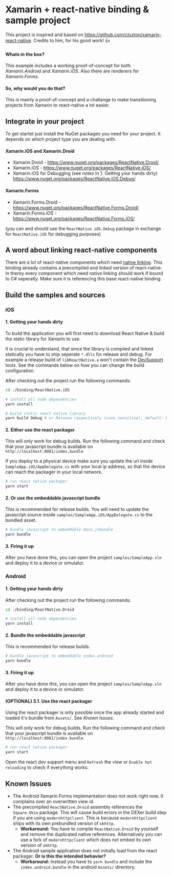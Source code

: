 # Xamarin + react-native binding & sample project
This project is inspired and based on https://github.com/cluxton/xamarin-react-native. Credits to him, for his good work! :+1:

#### Whats in the box?
This example includes a working proof-of-concept for both *Xamarin.Android* and *Xamarin.iOS*. Also there are renderers for *Xamarin.Forms*.

#### So, why would you do that?
This is mainly a proof-of-concept and a challange to make transitioning projects from Xamarin to react-native a lot easier.

## Integrate in your project
To get startet just install the NuGet packages you need for your project. It depends on which project type you are dealing with.

#### Xamarin.iOS and Xamarin.Droid
* Xamarin.Droid - https://www.nuget.org/packages/ReactNative.Droid/
* Xamarin.iOS - https://www.nuget.org/packages/ReactNative.iOS/
* Xamarin.iOS for Debugging (see notes in 1. Getting your hands dirty) https://www.nuget.org/packages/ReactNative.iOS.Debug/

#### Xamarin.Forms
* Xamarin.Forms.Droid - https://www.nuget.org/packages/ReactNative.Forms.Droid/
* Xamarin.Forms.iOS - https://www.nuget.org/packages/ReactNative.Forms.iOS/

(you can and should use the `ReactNative.iOS.Debug` package in exchange for `ReactNative.iOS` for debugging purposes)

## A word about linking react-native components
There are a lot of react-native components which need [native linking](https://facebook.github.io/react-native/docs/linking-libraries-ios.html). This binding already contains a precompiled and linked version of react-native. In theroy every component which need native linking should work if bound to C# seperatly. Make sure it is referencing this base react-native binding.

## Build the samples and sources
### iOS
#### 1. Getting your hands dirty
To build the application you will first need to download React Native & build the static library for Xamarin to use.

It is crucial to understand, that since the library is compiled and linked statically you have to ship seperate `*.dlls` for release and debug. For example a release build of `libReactNative.a` won't contain the [DevSupport](https://facebook.github.io/react-native/docs/debugging.html) tools. See the commands below on how you can change the build configuration.

After checking out the project run the following commands:

```bash
cd ./binding/ReactNative.iOS

# install all node dependencies
yarn install

# build static react native library
yarn build Debug # or Release respectively (case sensitive), default: Debug
```

#### 2. Either use the react packager
This will only work for debug builds. Run the following command and check that your javascript bundle is available on `http://localhost:8081/index.bundle`

If you deploy to a physical device make sure you update the url inside `SampleApp.iOS/AppDelegate.cs` with your local ip address, so that the device can reach the packager in your local network.

```bash
# run react native packager
yarn start
```

#### 2. Or use the embeddable javascript bundle
This is recommended for release builds. You will need to update the javascript source inside `samples/SampleApp.iOS/AppDelegate.cs` to the bundled asset.

```bash
# bundle javascript to embeddable main.jsbundle
yarn bundle
```

#### 3. Firing it up
After you have done this, you can open the project `samples/SampleApp.sln` and deploy it to a device or simulator.

### Android
#### 1. Getting your hands dirty
After checking out the project run the following commands:

```bash
cd ./binding/ReactNative.Droid

# install all node dependencies
yarn install
```

#### 2. Bundle the embeddable javascript
This is recommended for release builds.

```bash
# bundle javascript to embeddable index.android
yarn bundle
```

#### 3. Firing it up
After you have done this, you can open the project `samples/SampleApp.sln` and deploy it to a device or simulator.

#### (OPTIONAL) 3.1. Use the react packager
Using the react packager is only possible once the app already started and loaded it's bundle from `Assets/`. See *Known Issues*.

This will only work for debug builds. Run the following command and check that your javascript bundle is available on `http://localhost:8081/index.bundle`

```bash
# run react native packager
yarn start
```

Open the react dev support menu and `Refresh` the view or `Enable hot reloading` to check if everything works.

## Known Issues
* The Android Xamarin.Forms implementation does not work right now. It complains over an overwritten view id.
* The precompiled `ReactNative.Droid` assembly references the `Square.Okio` package. This will cause build errors in the DEXer build step if you are using `modernhttpclient`. This is because `modernhttpclient` ships with its own prebundled version of `okhttp`.
    * **Workaround:** You have to compile `ReactNative.Droid` by yourself and remove the duplicated native references. Alternatively you can use a fork of `modernhttpclient` which does not embed its own version of `okhttp`.
* The Android sample application does not initially load from the react packager. **Or is this the intended behavior?**
    * **Workaround:** Instead you have to `yarn bundle` and include the `index.android.bundle` in the android `Assets/` directory.
